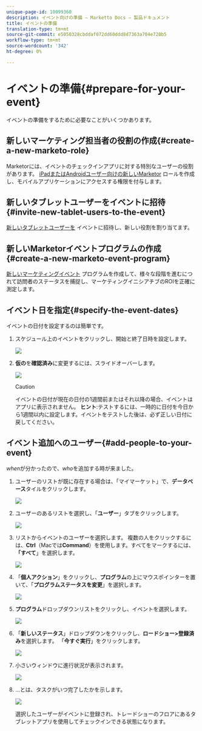 ```yaml
---
unique-page-id: 10099360
description: イベント向けの準備 — Marketto Docs — 製品ドキュメント
title: イベントの準備
translation-type: tm+mt
source-git-commit: e5050328cbddaf072dd60ddd8d7363a704e720b5
workflow-type: tm+mt
source-wordcount: '342'
ht-degree: 0%

---
```



# イベントの準備{#prepare-for-your-event}

イベントの準備をするために必要なことがいくつかあります。

## 新しいマーケティング担当者の役割の作成{#create-a-new-marketo-role}

Marketorには、イベントのチェックインアプリに対する特別なユーザーの役割があります。 [iPadまたはAndroidユーザー向けの新しいMarketor](/help/marketo/product-docs/core-marketo-concepts/mobile-apps/event-check-in/grant-users-access-to-the-check-in-app.md) ロールを作成し、モバイルアプリケーションにアクセスする権限を付与します。

## 新しいタブレットユーザーをイベントに招待{#invite-new-tablet-users-to-the-event}

[新しいタブレットユーザーを](/help/marketo/product-docs/core-marketo-concepts/mobile-apps/event-check-in/grant-users-access-to-the-check-in-app.md) イベントに招待し、新しい役割を割り当てます。

## 新しいMarketorイベントプログラムの作成{#create-a-new-marketo-event-program}

[新しいマーケティングイベント](/help/marketo/product-docs/demand-generation/events/understanding-events/create-a-new-event-program.md) プログラムを作成して、様々な段階を進むにつれて訪問者のステータスを捕捉し、マーケティングイニシアチブのROIを正確に測定します。

## イベント日を指定{#specify-the-event-dates}

イベントの日付を設定するのは簡単です。

1. スケジュール上のイベントをクリックし、開始と終了日時を設定します。

   ![](assets/image2016-4-6-15-3a27-3a35.png)

1. **仮の**&#x200B;を&#x200B;**確認済み**&#x200B;に変更するには、スライドオーバーします。

   ![](assets/image2016-4-6-15-3a30-3a57.png)

   >[!CAUTION]
   >
   >イベントの日付が現在の日付の1週間前またはそれ以降の場合、イベントはアプリに表示されません。 **ヒント**:テストするには、一時的に日付を今日から1週間以内に設定します。イベントをテストした後は、必ず正しい日付に戻してください。

## イベント追加へのユーザー{#add-people-to-your-event}

*when*&#x200B;が分かったので、*who*&#x200B;を追加する時が来ました。

1. ユーザーのリストが既に存在する場合は、「マイマーケット」で、**データベース**&#x200B;タイルをクリックします。

   ![](assets/db.png)

1. ユーザーのあるリストを選択し、「**ユーザー**」タブをクリックします。

   ![](assets/four.png)

1. リストからイベントのユーザーを選択します。 複数の人をクリックするには、**Ctrl**（Macでは&#x200B;**Command**）を使用します。すべてをマークするには、**「すべて**」を選択します。

   ![](assets/five.png)

1. 「**個人アクション**」をクリックし、**プログラム**&#x200B;の上にマウスポインターを置いて、「**プログラムステータスを変更**」を選択します。

   ![](assets/six.png)

1. **プログラム**&#x200B;ドロップダウンリストをクリックし、イベントを選択します。

   ![](assets/seven.png)

1. 「**新しいステータス**」ドロップダウンをクリックし、**ロードショー>登録済み**&#x200B;を選択します。 「**今すぐ実行**」をクリックします。

   ![](assets/eight.png)

1. 小さいウィンドウに進行状況が表示されます。

   ![](assets/image2016-4-7-16-3a49-3a7.png)

1. ...とは、タスクがいつ完了したかを示します。

   ![](assets/ten.png)

   選択したユーザーがイベントに登録され、トレードショーのフロアにあるタブレットアプリを使用してチェックインできる状態になります。
